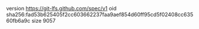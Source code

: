 version https://git-lfs.github.com/spec/v1
oid sha256:fad53b625405f2cc603662237faa9aef854d60ff95cd5f02408cc63560fb6a9c
size 9057

